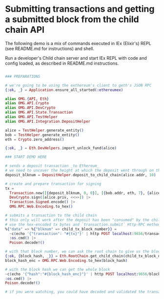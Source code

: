 # Submitting transactions and getting a submitted block from the child chain API

The following demo is a mix of commands executed in IEx (Elixir's) REPL (see README.md for instructions) and shell.

Run a developer's Child chain server and start IEx REPL with code and config loaded, as described in README.md instructions.

```elixir

### PREPARATIONS

# we're going to be using the exthereum's client to geth's JSON RPC
{:ok, _} = Application.ensure_all_started(:ethereumex)

alias OMG.{API, Eth}
alias OMG.API.Crypto
alias OMG.API.DevCrypto
alias OMG.API.State.Transaction
alias OMG.API.TestHelper
alias OMG.API.Integration.DepositHelper

alice = TestHelper.generate_entity()
bob = TestHelper.generate_entity()
eth = Crypto.zero_address()

{:ok, _} = Eth.DevHelpers.import_unlock_fund(alice)

### START DEMO HERE

# sends a deposit transaction _to Ethereum_
# we need to uncover the height at which the deposit went through on the root chain
deposit_blknum = DepositHelper.deposit_to_child_chain(alice.addr, 10)

# create and prepare transaction for signing
tx =
  Transaction.new([{deposit_blknum, 0, 0}], [{bob.addr, eth, 7}, {alice.addr, eth, 3}]) |>
  DevCrypto.sign([alice.priv, <<>>]) |>
  Transaction.Signed.encode() |>
  OMG.RPC.Web.Encoding.to_hex()

# submits a transaction to the child chain
# this only will work after the deposit has been "consumed" by the child chain, be patient (~15sec)
# use the hex-encoded tx bytes and `transaction.submit` Http-RPC method described in README.md for child chain server
%{"data" => %{"blknum" => child_tx_block_number}} =
  ~c(echo '{"transaction": "#{tx}"}' | http POST localhost:9656/transaction.submit) |>
  :os.cmd() |>
  Poison.decode!()

# with that block number, we can ask the root chain to give us the block hash
{:ok, {block_hash, _}} = Eth.RootChain.get_child_chain(child_tx_block_number)
block_hash_enc = OMG.RPC.Web.Encoding.to_hex(block_hash)

# with the block hash we can get the whole block
~c(echo '{"hash":"#{block_hash_enc}"}' | http POST localhost:9656/block.get) |>
:os.cmd() |>
Poison.decode!()

# if you were watching, you could have decoded and validated the transaction bytes in the block
```
